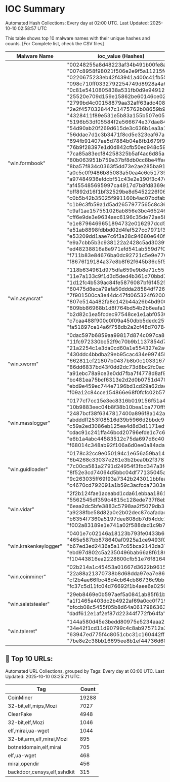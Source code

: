 # IOC Summary

Automated Hash Collections: Every day at 02:00 UTC. Last Updated: 2025-10-10 02:58:57 UTC

This table shows top 10 malware names with their unique hashes and counts. [For Complete list, check the CSV files]

| Malware Name | ioc_value (Hashes) | Count |
|--------------|--------------------|-------|
|  "win.formbook" |  "00248255a8d48223af34b491b00fe8aa"<br> "007c8958f98021f506e2e9f5a11215fe"<br> "0220675233eb42f43941a400c41fb551"<br> "098c710ff0332792254749d8928a4a6b"<br> "0c81e5410805838a531fb0d9e94912dc"<br> "25520e709d159e15862be60146ce0281"<br> "2799bd4c00158879aa32aff63adc408d"<br> "2e2f4570328447c1475762b08659b9b4"<br> "4328411f89e531e5b83a155b507e054b"<br> "5196b53df05584f2e566674e37dae84e"<br> "54d90ab20f269d615de3c636b1ea3a1f"<br> "56ddae7d1c3b3471f8cd5e323eaf67ab"<br> "694fb91407ae5d7884b04a8fb1679f90"<br> "76b9f28397e1d0d842cfb50ec948c597"<br> "7ca85a83ecf84258325b5af4ac6d85ad"<br> "80b063951b759a37bf8db0cc8be4ffae"<br> "8ba57f834c0363f5dd73e2ae285ba91b"<br> "a0c5c0f9486b85083a50ea4c6c51735d"<br> "a97484936efdcbf51c43e2e190f3c47e"<br> "af455485695997ca4917d7b8fd8369e8"<br> "bff892d16f1bf32529be8d5452226f06"<br> "c0b5b42b35025f991160b4ac07bdfab8"<br> "c1b9c3fb59a1d5ad2657977565c8c361"<br> "c9af1ae157551026ab856e3bc465246d"<br> "cff6e9de3e9634aec6196c35de72ae5b"<br> "e1e8796469651894732e016297dcd56c"<br> "e51ab8898fdbbd02d4fef527cc7971f3"<br> "e53209dd1aae7c6f3a28c94680e640f7"<br> "e9a7cbb5b3c938122a2428c5ad3039f9"<br> "ed48238816a8e971efd541ab559d7f04"<br> "f711b83e84676ba0dc92721c5e9e7764"<br> "f8676f19184a37e8b8f62f645b36c5f5" | 32 |
|  "win.asyncrat" |  "118b634961d975dfa659e9b8e71c5524"<br> "11e7a133c9f1d3d5ded4b361d70bbd76"<br> "1d12fc4b539ac84fe5876087bf6f4525"<br> "60475d8eca79afa50ddda28584df7269"<br> "7f901500ca3e44dc47fd065324f62009"<br> "807e514a482fa8e142b44a26b4bd900a"<br> "809bb86968b1d8f764bd54b2b6eafa14"<br> "b2d82c1ea5fcdec97548ce1e1abf0530"<br> "c7caa488f900c0f09a450dbb5dedc25f"<br> "fa51897ce14a6f758db2a2cf48d70784" | 10 |
|  "win.xworm" |  "0dac597b6859aa99817d874c097ca837"<br> "11fc972330bc52f9c70b9b1137854d75"<br> "21a2254c1e3da0cd60a1e554327e2a6e"<br> "430ddc4bbdba29eb95cac434e99745b6"<br> "662811cf21807b0437b8b0c10331677d"<br> "86dd6837bd43f0dd2dc73d8bc2fc0acc"<br> "a91ebc78a9ce3e0dd7fba7f4778d8af9"<br> "bc481ea75bcf6313e2d2d0b0751d4783"<br> "ebd9e459ec744e7196bd1cd29a62daec"<br> "f09a12c84cce154866e68f0fcfc02b57" | 10 |
|  "win.masslogger" |  "0177cf7cc15e3ec8316b019156f51a4e"<br> "10b9883eec04b8f38b10bea1ba770ff9"<br> "2487bcf38f6347817400a896f8a142aa"<br> "abdddff253f08516d39b5966d2bbdc95"<br> "c59a2ed3086eb125ea4d8d3d1171ed91"<br> "cdac91c241ffa46bcd20796efde1c7c6"<br> "e6b1a4abc44583512c75da697d6c4015"<br> "f68014c348ab92f106a6d0ee0a84adaf" | 8 |
|  "win.guidloader" |  "0178c32cc9e050194c1e656a59ba142f"<br> "6b4268c33037e261e3b2bea0b2f37871"<br> "7c00ca581a2791d24954f3fbd347a3fe"<br> "8f52e3cd74064d5bbc04df77135045a7"<br> "9c263035ff69f93a7342b243011bbfea"<br> "c4670cd792091a1b59c3acfcda7303a4" | 6 |
|  "win.vidar" |  "2f2b124fae1aceabd1cda61ebbaa1861"<br> "5562545df359c4815c128ede737f8eb1"<br> "6eaa2dc5bfe3883c5798aa2f5079db35"<br> "a9238fbe58d82a0e2b02dec87cafadac"<br> "b6354f7360a5197dee808db7d54ddc79"<br> "f002a83189e1e741a02f588dad1c9b7b" | 6 |
|  "win.krakenkeylogger" |  "0401e7c02146a18123b793fe0433b65f"<br> "465e587bb878640af0925a1ce9493f06"<br> "b67ed3ed2436a5a17c65bca2143da377"<br> "ebd97d802c5a2350496bab66a8f61899"<br> "f10443816ea2228800cfb51e76f81643" | 5 |
|  "win.coinminer" |  "02b214a1c45453a01667d3622b961568"<br> "22a88a21370738b8d68dda97ea7e86a0"<br> "cf2b4ae66fbc48d4cb64cb86736c9bb7"<br> "fc37c5d11fc04d76692f1b4aee6a0250" | 4 |
|  "win.salatstealer" |  "29eb8469e0b597aef5a0841ab85f61be"<br> "a1f1465a403dc2b4922af69a0cc0f719"<br> "bfccb08c5455f05b8d64a06179863636"<br> "dadf612e1af2ef87d22344f772fb64fa" | 4 |
|  "win.taleret" |  "144a580d45e3bedd80975e5234aaa289"<br> "34e42f1cd11d90799c4c8ab975712a32"<br> "63947ed775f4c8051cbc31c160442ff7"<br> "7be8e2c38bb16695ee8b1ef44736d68e" | 4 |

<!-- url_summary_start -->
## 🔗 Top 10 URLs:

Automated URL Collections, grouped by Tags: Every day at 03:00 UTC. Last Updated: 2025-10-10 03:25:21 UTC.

| Tag | Count |
|-----|-------|
| CoinMiner | 19288 |
| 32-bit,elf,mips,Mozi | 7027 |
| ClearFake | 4948 |
| 32-bit,elf,Mozi | 1046 |
| elf,mirai,ua-wget | 1044 |
| 32-bit,arm,elf,mirai,Mozi | 895 |
| botnetdomain,elf,mirai | 705 |
| elf,ua-wget | 468 |
| mirai,opendir | 456 |
| backdoor,censys,elf,sshdkit | 315 |
<!-- url_summary_end -->
